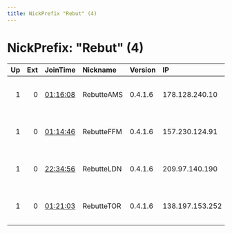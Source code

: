 ```yaml
---
title: NickPrefix "Rebut" (4)
---
```


# NickPrefix: "Rebut" (4)

|   Up |   Ext | JoinTime                                                                                            | Nickname   | Version   | IP              | AS                | CC   |   ORp |   Dirp | OS    | Contact                                |   eFamMembers |
|-----:|------:|:----------------------------------------------------------------------------------------------------|:-----------|:----------|:----------------|:------------------|:-----|------:|-------:|:------|:---------------------------------------|--------------:|
|    1 |     0 | [01:16:08](https://metrics.torproject.org/rs.html#details/AA76F8FF5F4A0BA24C304B60588B3C2B88CC473E) | RebutteAMS | 0.4.1.6   | 178.128.240.10  | DigitalOcean, LLC | nl   |  9001 |   9030 | Linux | Rebutte Sysadmins &lt;relays AT rebutt |             6 |
|    1 |     0 | [01:14:46](https://metrics.torproject.org/rs.html#details/6ADB5AF9E39A8B627E19876B3EE13C1FF1F46DDA) | RebutteFFM | 0.4.1.6   | 157.230.124.91  | DigitalOcean, LLC | de   |  9001 |   9030 | Linux | Rebutte Sysadmins &lt;relays AT rebutt |             6 |
|    1 |     0 | [22:34:56](https://metrics.torproject.org/rs.html#details/954762F93D1E8680F492121ED67FFBABBD0412F8) | RebutteLDN | 0.4.1.6   | 209.97.140.190  | DigitalOcean, LLC | gb   |  9001 |   9030 | Linux | Rebutte Sysadmins &lt;relays AT rebutt |             6 |
|    1 |     0 | [01:21:03](https://metrics.torproject.org/rs.html#details/AD98A65A215F59D05E8B4FCBD73A2FC1E4A5CFCF) | RebutteTOR | 0.4.1.6   | 138.197.153.252 | DigitalOcean, LLC | ca   |  9001 |   9030 | Linux | Rebutte Sysadmins &lt;relays AT rebutt |             6 |
